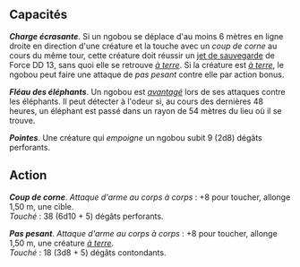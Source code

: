 ## Capacités
_**Charge écrasante**_. Si un ngobou se déplace d'au moins 6 mètres en ligne droite en direction d'une créature et la touche avec un _coup de corne_ au cours du même tour, cette créature doit réussir un [jet de sauvegarde](/utiliser-les-caracteristiques/#jets-de-sauvegarde) de Force DD 13, sans quoi elle se retrouve [_à terre_](/gerer-la-sante-du-personnage/#a-terre). Si la créature est [_à terre_](/gerer-la-sante-du-personnage/#a-terre), le ngobou peut faire une attaque de _pas pesant_ contre elle par action bonus.

_**Fléau des éléphants**_. Un ngobou est [_avantagé_](/utiliser-les-caracteristiques/#avantage-et-desavantage) lors de ses attaques contre les éléphants. Il peut détecter à l'odeur si, au cours des dernières 48 heures, un éléphant est passé dans un rayon de 54 mètres du lieu où il se trouve.

_**Pointes**_. Une créature qui _empoigne_ un ngobou subit 9 (2d8) dégâts perforants.

## Action
_**Coup de corne**_. _Attaque d'arme au corps à corps_ : +8 pour toucher, allonge 1,50 m, une cible.  
_Touché_ : 38 (6d10 + 5) dégâts perforants.

_**Pas pesant**_. _Attaque d'arme au corps à corps_ : +8 pour toucher, allonge 1,50 m, une créature [_à terre_](/gerer-la-sante-du-personnage/#a-terre).  
_Touché_ : 18 (3d8 + 5) dégâts contondants.
